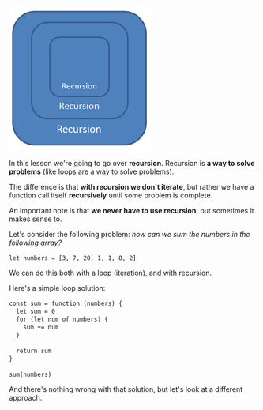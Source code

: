 
![](./recursion-1.png)

  

In this lesson we're going to go over **recursion**. Recursion is **a way to solve problems** (like loops are a way to solve problems).

  

The difference is that **with recursion we don't iterate**, but rather we have a function call itself **recursively** until some problem is complete.

  

An important note is that **we never have to use recursion**, but sometimes it makes sense to.

  

Let's consider the following problem: _how can we sum the numbers in the following array?_

  
```
let numbers = [3, 7, 20, 1, 1, 8, 2]
```
  

We can do this both with a loop (iteration), and with recursion.

  

Here's a simple loop solution:


```
const sum = function (numbers) {
  let sum = 0
  for (let num of numbers) {
    sum += num
  }
  
  return sum
}

sum(numbers)
```
  

And there's nothing wrong with that solution, but let's look at a different approach.
